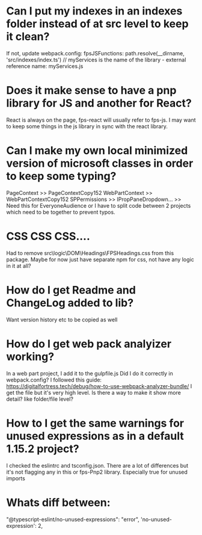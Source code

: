 # Can I put my indexes in an indexes folder instead of at src level to keep it clean?
If not, update webpack.config:  fpsJSFunctions: path.resolve(__dirname, 'src/indexes/index.ts')  // myServices is the name of the library - external reference name:  myServices.js

# Does it make sense to have a pnp library for JS and another for React?
React is always on the page, fps-react will usually refer to fps-js.
I may want to keep some things in the js library in sync with the react library.

# Can I make my own local minimized version of microsoft classes in order to keep some typing?
PageContext >> PageContextCopy152
WebPartContext >> WebPartContextCopy152
SPPermissions >>
IPropPaneDropdown... >> Need this for EveryoneAudience or I have to split code between 2 projects which need to be together to prevent typos.


# CSS CSS CSS.... 
Had to remove src\logic\DOM\Headings\FPSHeadings.css from this package.
Maybe for now just have separate npm for css, not have any logic in it at all?

# How do I get Readme and ChangeLog added to lib?
Want version history etc to be copied as well

# How do I get web pack analyizer working?
In a web part project, I add it to the gulpfile.js
Did I do it correctly in webpack.config?  I followed this guide:  https://digitalfortress.tech/debug/how-to-use-webpack-analyzer-bundle/
I get the file but it's very high level.  Is there a way to make it show more detail?  like folder/file level?

# How to I get the same warnings for unused expressions as in a default 1.15.2 project?
I checked the eslintrc and tsconfig.json.  There are a lot of differences but it's not flagging any in this or fps-Pnp2 library.
Especially true for unused imports

# Whats diff between:
"@typescript-eslint/no-unused-expressions": "error",
'no-unused-expression': 2,


